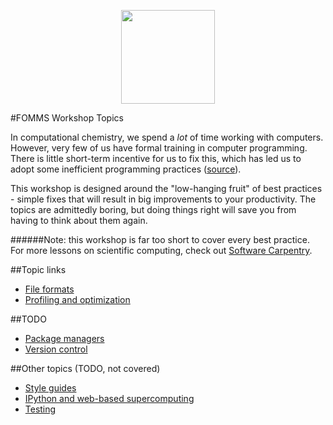 <p align="center">
 <img src="http://www.fomms.org/files/logo2015.jpg" height="150px" />
</p>

#FOMMS Workshop Topics

In computational chemistry, we spend a *lot* of time working with computers. However, very few of us have formal training in computer programming. There is little short-term incentive for us to fix this, which has led us to adopt some inefficient programming practices ([source](http://academia.stackexchange.com/questions/17781/why-do-many-talented-scientists-write-horrible-software)).

This workshop is designed around the "low-hanging fruit" of best practices - simple fixes that will result in big improvements to your productivity. The topics are admittedly boring, but doing things right will save you from having to think about them again.

######Note: this workshop is far too short to cover every best practice. For more lessons on scientific computing, check out [Software Carpentry](http://software-carpentry.org/).

##Topic links

 * [File formats](/file_formats.md)
 * [Profiling and optimization](/optimization/README.md)

##TODO

 * [Package managers](/package_managers.md)
 * [Version control](/version_control.md)

##Other topics (TODO, not covered)
 * [Style guides](/style_guides.md)
 * [IPython and web-based supercomputing](/ipython-supercomputing.md)
 * [Testing](/testing.md)
